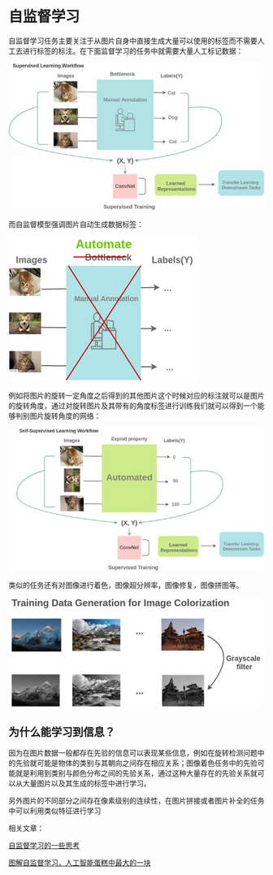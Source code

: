 # 自监督学习

自监督学习任务主要关注于从图片自身中直接生成大量可以使用的标签而不需要人工去进行标签的标注。在下面监督学习的任务中就需要大量人工标记数据：

![img](v2-54dffd0e97f84e527f83d7d7e7c9768a_b.jpg)

而自监督模型强调图片自动生成数据标签：

![img](v2-e4b5f435c1396155b94ce41005352ec2_b.jpg)

例如将图片的旋转一定角度之后得到的其他图片这个时候对应的标注就可以是图片的旋转角度，通过对旋转图片及其带有的角度标签进行训练我们就可以得到一个能够判别图片旋转角度的网络：

![img](v2-62ff153d765d257dd60e6db8b44a3e9f_b.jpg)

类似的任务还有对图像进行着色，图像超分辨率，图像修复，图像拼图等。



![img](v2-df16f472a4cb975174b1921b4d60c282_b.jpg)



## 为什么能学习到信息？

因为在图片数据一般都存在先验的信息可以表现某些信息，例如在旋转检测问题中的先验就可能是物体的类别与其朝向之间存在相应关系；图像着色任务中的先验可能就是利用到类别与颜色分布之间的先验关系，通过这种大量存在的先验关系就可以从大量图片以及其生成的标签中进行学习。

另外图片的不同部分之间存在像素级别的连续性，在图片拼接或者图片补全的任务中可以利用类似特征进行学习



相关文章：

[自监督学习的一些思考](https://zhuanlan.zhihu.com/p/150224914)

[图解自监督学习，人工智能蛋糕中最大的一块]()







